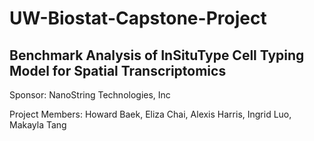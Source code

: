 # UW-Biostat-Capstone-Project

## Benchmark Analysis of InSituType Cell Typing Model for Spatial Transcriptomics 

Sponsor: NanoString Technologies, Inc 

Project Members: Howard Baek, Eliza Chai, Alexis Harris, Ingrid Luo, Makayla Tang 
